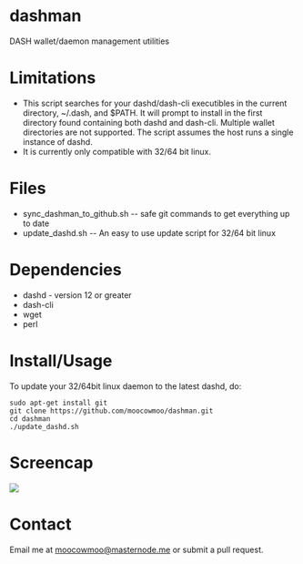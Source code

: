 # dashman

DASH wallet/daemon management utilities

# Limitations

* This script searches for your dashd/dash-cli executibles in the current
directory, ~/.dash, and $PATH.  It will prompt to install in the first
directory found containing both dashd and dash-cli.  Multiple wallet
directories are not supported. The script assumes the host runs a single
instance of dashd.
* It is currently only compatible with 32/64 bit linux.

# Files

* sync_dashman_to_github.sh -- safe git commands to get everything up to date
* update_dashd.sh -- An easy to use update script for 32/64 bit linux

# Dependencies

* dashd - version 12 or greater
* dash-cli
* wget
* perl

# Install/Usage

To update your 32/64bit linux daemon to the latest dashd, do:

    sudo apt-get install git
    git clone https://github.com/moocowmoo/dashman.git
    cd dashman
    ./update_dashd.sh

# Screencap

<img src="https://raw.githubusercontent.com/moocowmoo/dashman/master/screencap.png">

# Contact

Email me at moocowmoo@masternode.me or submit a pull request.
